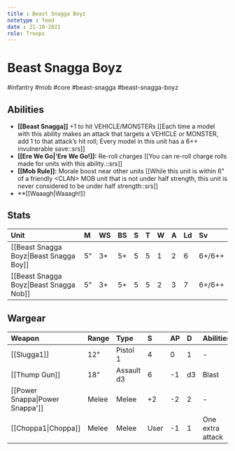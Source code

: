 ```yaml
---
title : Beast Snagga Boyz
notetype : feed
date : 21-10-2021
role: Troops
---
```


# Beast Snagga Boyz
#infantry #mob #core #beast-snagga #beast-snagga-boyz

## Abilities

- **[[Beast Snagga]]** +1 to hit VEHICLE/MONSTERs [[Each time a model with this ability makes an attack that targets a VEHICLE or MONSTER, add 1 to that attack’s hit roll; Every model in this unit has a 6++ invulnerable save::srs]]
- **[[Ere We Go\|'Ere We Go!]]:** Re-roll charges [[You can re-roll charge rolls made for units with this ability.::srs]]
- **[[Mob Rule]]:** Morale boost near other units [[While this unit is within 6" of a friendly \<CLAN> MOB unit that is not under half strength, this unit is never considered to be under half strength::srs]]
- **[[Waaagh\|Waaagh!]]

## Stats

| Unit                                    | M   | WS  | BS  | S   | T   | W   | A   | Ld  | Sv     |
|:--------------------------------------- |:--- |:--- |:--- |:--- |:--- |:--- |:--- |:--- |:------ |
| [[Beast Snagga Boyz\|Beast Snagga Boy]] | 5"  | 3+  | 5+  | 5   | 5   | 1   | 2   | 6   | 6+/6++ |
| [[Beast Snagga Boyz\|Beast Snagga Nob]] | 5"  | 3+  | 5+  | 5   | 5   | 2   | 3   | 7   | 6+/6++ | 

## Wargear

| Weapon                          | Range | Type       | S    | AP  | D   | Abilities        |
|:------------------------------- |:----- |:---------- |:---- |:--- |:--- |:---------------- |
| [[Slugga1]]                      | 12"   | Pistol 1   | 4    | 0   | 1   | -                |
| [[Thump Gun]]                   | 18"   | Assault d3 | 6    | -1  | d3  | Blast            |
| [[Power Snappa\|Power Snappa']] | Melee | Melee      | +2   | -2  | 2   | -                |
| [[Choppa1\|Choppa]]             | Melee | Melee      | User | -1  | 1   | One extra attack |